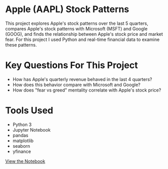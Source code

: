 # Apple (AAPL) Stock Patterns 
This project explores Apple's stock patterns over the last 5 quarters, compares Apple's stock patterns with Microsoft (MSFT) and Google (GOOG), and finds the relationship between Apple's stock price and market fear. For this project I used Python and real-time financial data to examine these patterns.

# Key Questions For This Project
- How has Apple's quarterly revenue behaved in the last 4 quarters?
- How does this behavior compare with Microsoft and Google?
- How does "fear vs greed" mentality correlate with Apple's stock price?

# Tools Used
- Python 3
- Jupyter Notebook
- pandas
- matplotlib
- seaborn
- yfinance

[View the Notebook](AAPL_rev.ipybn)
